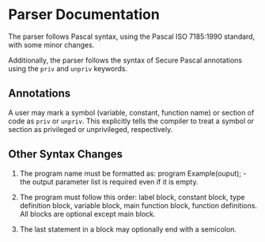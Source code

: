 # Parser Documentation

The parser follows Pascal syntax, using the Pascal ISO 7185:1990 standard, with some minor changes.

Additionally, the parser follows the syntax of Secure Pascal annotations using the `priv` and `unpriv` keywords.

## Annotations

A user may mark a symbol (variable, constant, function name) or section of code as `priv` or `unpriv`. This explicitly tells the compiler to treat a symbol or section as privileged or unprivileged, respectively.

## Other Syntax Changes

1. The program name must be formatted as: program Example(ouput); - the output parameter list is required even if it is empty.

2. The program must follow this order: label block, constant block, type definition block, variable block, main function block, function definitions. All blocks are optional except main block.

3. The last statement in a block may optionally end with a semicolon.
